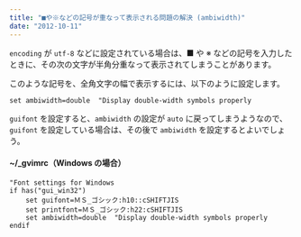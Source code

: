 ```yaml
---
title: "■や※などの記号が重なって表示される問題の解決 (ambiwidth)"
date: "2012-10-11"
---
```


`encoding` が `utf-8` などに設定されている場合は、■ や ※ などの記号を入力したときに、その次の文字が半角分重なって表示されてしまうことがあります。

このような記号を、全角文字の幅で表示するには、以下のように設定します。

~~~
set ambiwidth=double  "Display double-width symbols properly
~~~

`guifont` を設定すると、`ambiwidth` の設定が `auto` に戻ってしまうようなので、`guifont` を設定している場合は、その後で `ambiwidth` を設定するとよいでしょう。

#### ~/_gvimrc（Windows の場合）

~~~
"Font settings for Windows
if has("gui_win32")
    set guifont=ＭＳ_ゴシック:h10::cSHIFTJIS
    set printfont=ＭＳ_ゴシック:h22:cSHIFTJIS
    set ambiwidth=double  "Display double-width symbols properly
endif
~~~

